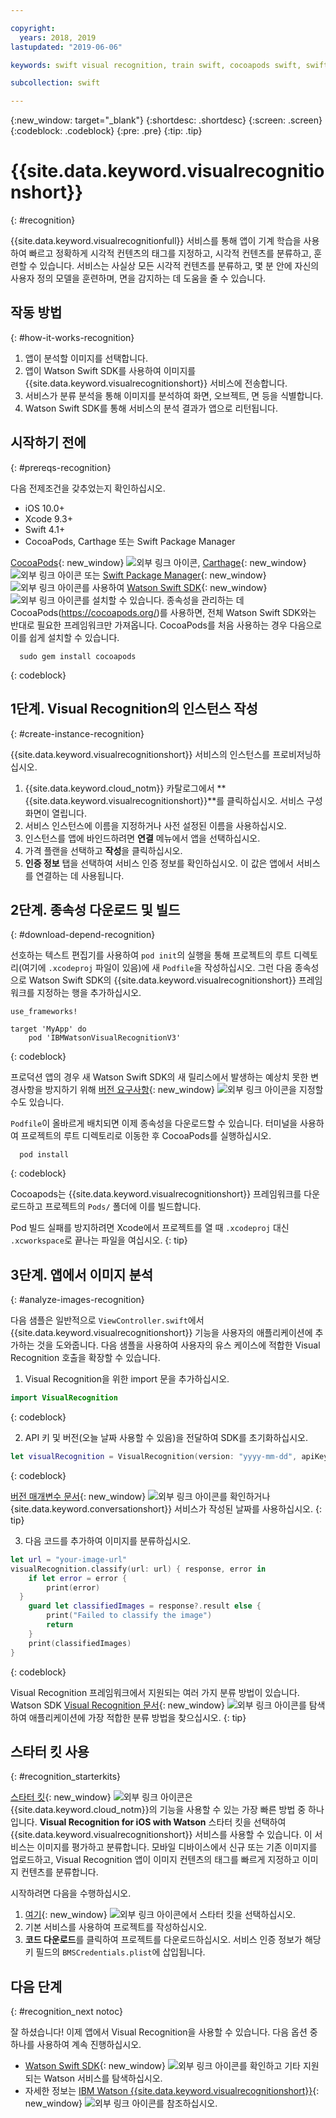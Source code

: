 ```yaml
---

copyright:
  years: 2018, 2019
lastupdated: "2019-06-06"

keywords: swift visual recognition, train swift, cocoapods swift, swift sdk install, starter kit watson swift, image swift classify, machine learning swift

subcollection: swift

---
```


{:new_window: target="_blank"}
{:shortdesc: .shortdesc}
{:screen: .screen}
{:codeblock: .codeblock}
{:pre: .pre}
{:tip: .tip}

# {{site.data.keyword.visualrecognitionshort}}
{: #recognition}

{{site.data.keyword.visualrecognitionfull}} 서비스를 통해 앱이 기계 학습을 사용하여 빠르고 정확하게 시각적 컨텐츠의 태그를 지정하고, 시각적 컨텐츠를 분류하고, 훈련할 수 있습니다. 서비스는 사실상 모든 시각적 컨텐츠를 분류하고, 몇 분 안에 자신의 사용자 정의 모델을 훈련하며, 면을 감지하는 데 도움을 줄 수 있습니다.

## 작동 방법
{: #how-it-works-recognition}

1. 앱이 분석할 이미지를 선택합니다.
2. 앱이 Watson Swift SDK를 사용하여 이미지를 {{site.data.keyword.visualrecognitionshort}} 서비스에 전송합니다.
3. 서비스가 분류 분석을 통해 이미지를 분석하여 화면, 오브젝트, 면 등을 식별합니다.
4. Watson Swift SDK를 통해 서비스의 분석 결과가 앱으로 리턴됩니다.

## 시작하기 전에
{: #prereqs-recognition}

다음 전제조건을 갖추었는지 확인하십시오.

* iOS 10.0+
* Xcode 9.3+
* Swift 4.1+
* CocoaPods, Carthage 또는 Swift Package Manager

[CocoaPods](https://github.com/watson-developer-cloud/swift-sdk#cocoapods){: new_window} ![외부 링크 아이콘](../../icons/launch-glyph.svg "외부 링크 아이콘"), [Carthage](https://github.com/watson-developer-cloud/swift-sdk#carthage){: new_window} ![외부 링크 아이콘](../../icons/launch-glyph.svg "외부 링크 아이콘") 또는 [Swift Package Manager](https://github.com/watson-developer-cloud/swift-sdk#swift-package-manager){: new_window} ![외부 링크 아이콘](../../icons/launch-glyph.svg "외부 링크 아이콘")를 사용하여 [Watson Swift SDK](https://github.com/watson-developer-cloud/swift-sdk){: new_window} ![외부 링크 아이콘](../../icons/launch-glyph.svg "외부 링크 아이콘")를 설치할 수 있습니다. 종속성을 관리하는 데 CocoaPods(https://cocoapods.org/)를 사용하면, 전체 Watson Swift SDK와는 반대로 필요한 프레임워크만 가져옵니다. CocoaPods를 처음 사용하는 경우 다음으로 이를 쉽게 설치할 수 있습니다.
```console
  sudo gem install cocoapods
```
{: codeblock}

## 1단계. Visual Recognition의 인스턴스 작성
{: #create-instance-recognition}

{{site.data.keyword.visualrecognitionshort}} 서비스의 인스턴스를 프로비저닝하십시오.

1. {{site.data.keyword.cloud_notm}} 카탈로그에서 **{{site.data.keyword.visualrecognitionshort}}**를 클릭하십시오. 서비스 구성 화면이 열립니다.
2. 서비스 인스턴스에 이름을 지정하거나 사전 설정된 이름을 사용하십시오.
3. 인스턴스를 앱에 바인드하려면 **연결** 메뉴에서 앱을 선택하십시오.
4. 가격 플랜을 선택하고 **작성**을 클릭하십시오.
5. **인증 정보** 탭을 선택하여 서비스 인증 정보를 확인하십시오. 이 값은 앱에서 서비스를 연결하는 데 사용됩니다.

## 2단계. 종속성 다운로드 및 빌드
{: #download-depend-recognition}

선호하는 텍스트 편집기를 사용하여 `pod init`의 실행을 통해 프로젝트의 루트 디렉토리(여기에 `.xcodeproj` 파일이 있음)에 새 `Podfile`을 작성하십시오. 그런 다음 종속성으로 Watson Swift SDK의 {{site.data.keyword.visualrecognitionshort}} 프레임워크를 지정하는 행을 추가하십시오.

```pod
use_frameworks!

target 'MyApp' do
    pod 'IBMWatsonVisualRecognitionV3'
```
{: codeblock}

프로덕션 앱의 경우 새 Watson Swift SDK의 새 릴리스에서 발생하는 예상치 못한 변경사항을 방지하기 위해 [버전 요구사항](https://guides.cocoapods.org/using/the-podfile.html#specifying-pod-versions){: new_window} ![외부 링크 아이콘](../../icons/launch-glyph.svg "외부 링크 아이콘")을 지정할 수도 있습니다.

`Podfile`이 올바르게 배치되면 이제 종속성을 다운로드할 수 있습니다. 터미널을 사용하여 프로젝트의 루트 디렉토리로 이동한 후 CocoaPods를 실행하십시오.

```console
  pod install
```
{: codeblock}

Cocoapods는 {{site.data.keyword.visualrecognitionshort}} 프레임워크를 다운로드하고 프로젝트의 `Pods/` 폴더에 이를 빌드합니다.

Pod 빌드 실패를 방지하려면 Xcode에서 프로젝트를 열 때 `.xcodeproj` 대신 `.xcworkspace`로 끝나는 파일을 여십시오.
{: tip}

## 3단계. 앱에서 이미지 분석
{: #analyze-images-recognition}

다음 샘플은 일반적으로 `ViewController.swift`에서 {{site.data.keyword.visualrecognitionshort}} 기능을 사용자의 애플리케이션에 추가하는 것을 도와줍니다. 다음 샘플을 사용하여 사용자의 유스 케이스에 적합한 Visual Recognition 호출을 확장할 수 있습니다.

1. Visual Recognition을 위한 import 문을 추가하십시오.
  ```swift
  import VisualRecognition
  ```
  {: codeblock}

2. API 키 및 버전(오늘 날짜 사용할 수 있음)을 전달하여 SDK를 초기화하십시오.
  ```swift
  let visualRecognition = VisualRecognition(version: "yyyy-mm-dd", apiKey: "your-api-key")
  ```
  {: codeblock}

  [버전 매개변수 문서](https://{DomainName}/apidocs/visual-recognition#versioning){: new_window} ![외부 링크 아이콘](../../icons/launch-glyph.svg "외부 링크 아이콘")를 확인하거나 {site.data.keyword.conversationshort}} 서비스가 작성된 날짜를 사용하십시오.
  {: tip}

3. 다음 코드를 추가하여 이미지를 분류하십시오.
  ```swift
  let url = "your-image-url"
  visualRecognition.classify(url: url) { response, error in
      if let error = error {
          print(error)
    }
      guard let classifiedImages = response?.result else {
          print("Failed to classify the image")
          return
      }
      print(classifiedImages)
  }
  ```
  {: codeblock}

Visual Recognition 프레임워크에서 지원되는 여러 가지 분류 방법이 있습니다. Watson SDK [Visual Recognition 문서](https://watson-developer-cloud.github.io/swift-sdk/services/VisualRecognitionV3/index.html){: new_window} ![외부 링크 아이콘](../../icons/launch-glyph.svg "외부 링크 아이콘")를 탐색하여 애플리케이션에 가장 적합한 분류 방법을 찾으십시오.
{: tip}

## 스타터 킷 사용
{: #recognition_starterkits}

[스타터 킷](https://{DomainName}/developer/appledevelopment/starter-kits){: new_window} ![외부 링크 아이콘](../../icons/launch-glyph.svg "외부 링크 아이콘")은 {{site.data.keyword.cloud_notm}}의 기능을 사용할 수 있는 가장 빠른 방법 중 하나입니다. **Visual Recognition for iOS with Watson** 스타터 킷을 선택하여 {{site.data.keyword.visualrecognitionshort}} 서비스를 사용할 수 있습니다. 이 서비스는 이미지를 평가하고 분류합니다. 모바일 디바이스에서 신규 또는 기존 이미지를 업로드하고, Visual Recognition 앱이 이미지 컨텐츠의 태그를 빠르게 지정하고 이미지 컨텐츠를 분류합니다.

시작하려면 다음을 수행하십시오.
1. [여기](https://{DomainName}/developer/appledevelopment/starter-kits/visual-recognition-for-ios-with-watson){: new_window} ![외부 링크 아이콘](../../icons/launch-glyph.svg "외부 링크 아이콘")에서 스타터 킷을 선택하십시오.
2. 기본 서비스를 사용하여 프로젝트를 작성하십시오.
3. **코드 다운로드**를 클릭하여 프로젝트를 다운로드하십시오. 서비스 인증 정보가 해당 키 필드의 `BMSCredentials.plist`에 삽입됩니다.

## 다음 단계
{: #recognition_next notoc}

잘 하셨습니다! 이제 앱에서 Visual Recognition을 사용할 수 있습니다. 다음 옵션 중 하나를 사용하여 계속 진행하십시오.
* [Watson Swift SDK](https://github.com/watson-developer-cloud/swift-sdk){: new_window} ![외부 링크 아이콘](../../icons/launch-glyph.svg "외부 링크 아이콘")를 확인하고 기타 지원되는 Watson 서비스를 탐색하십시오.
* 자세한 정보는 [IBM Watson {{site.data.keyword.visualrecognitionshort}}](https://www.ibm.com/watson/services/visual-recognition/){: new_window} ![외부 링크 아이콘](../../icons/launch-glyph.svg "외부 링크 아이콘")를 참조하십시오.
